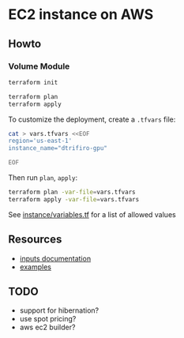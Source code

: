# EC2 instance on AWS

## Howto

### Volume Module

```bash
terraform init

terraform plan
terraform apply
```

To customize the deployment, create a `.tfvars` file:

```bash
cat > vars.tfvars <<EOF
region='us-east-1'
instance_name="dtrifiro-gpu"

EOF
```

Then run `plan`, `apply`:

```bash
terraform plan -var-file=vars.tfvars
terraform apply -var-file=vars.tfvars
```

See [instance/variables.tf](/instance/variables.tf) for a list of allowed values

## Resources

- [inputs documentation](https://github.com/terraform-aws-modules/terraform-aws-ec2-instance?tab=readme-ov-file#inputs)
- [examples](https://github.com/terraform-aws-modules/terraform-aws-ec2-instance/tree/master/examples)

## TODO

- support for hibernation?
- use spot pricing?
- aws ec2 builder?
